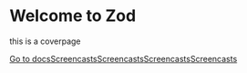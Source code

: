 # Welcome to Zod

this is a coverpage

<a href="/#/README">Go to docs</a><a href="/#/README">Screencasts</a><a href="/#/README">Screencasts</a><a href="/#/screencasts">Screencasts</a><a href="/#/README">Screencasts</a>